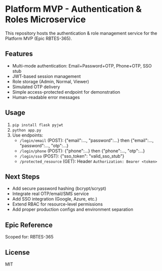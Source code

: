 # Platform MVP - Authentication & Roles Microservice

This repository hosts the authentication & role management service for the Platform MVP (Epic RBTES-365).

## Features
- Multi-mode authentication: Email+Password+OTP, Phone+OTP, SSO stub
- JWT-based session management
- Role storage (Admin, Normal, Viewer)
- Simulated OTP delivery
- Simple access-protected endpoint for demonstration
- Human-readable error messages

## Usage
1. `pip install flask pyjwt`
2. `python app.py`
3. Use endpoints:
    - `/login/email` (POST): {"email":..., "password":...} then {"email":..., "password":..., "otp":...}
    - `/login/phone` (POST): {"phone":...} then {"phone":..., "otp":...}
    - `/login/sso` (POST): {"sso_token": "valid_sso_stub"}
    - `/protected_resource` (GET): Header `Authorization: Bearer <token>`

## Next Steps
- Add secure password hashing (bcrypt/scrypt)
- Integrate real OTP/email/SMS service
- Add SSO integration (Google, Azure, etc.)
- Extend RBAC for resource-level permissions
- Add proper production configs and environment separation

## Epic Reference
Scoped for: RBTES-365

## License
MIT